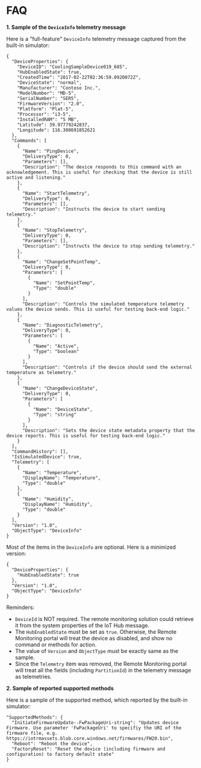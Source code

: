 # FAQ

__1. Sample of the `DeviceInfo` telemetry message__

Here is a "full-feature" `DeviceInfo` telemetry message captured from the built-in simulator:
```
{
  "DeviceProperties": {
    "DeviceID": "CoolingSampleDevice019_685",
    "HubEnabledState": true,
    "CreatedTime": "2017-02-22T02:36:59.0920072Z",
    "DeviceState": "normal",
    "Manufacturer": "Contoso Inc.",
    "ModelNumber": "MD-5",
    "SerialNumber": "SER5",
    "FirmwareVersion": "2.0",
    "Platform": "Plat-5",
    "Processor": "i3-5",
    "InstalledRAM": "5 MB",
    "Latitude": 39.97779242837,
    "Longitude": 116.308691852621
  },
  "Commands": [
    {
      "Name": "PingDevice",
      "DeliveryType": 0,
      "Parameters": [],
      "Description": "The device responds to this command with an acknowledgement. This is useful for checking that the device is still active and listening."
    },
    {
      "Name": "StartTelemetry",
      "DeliveryType": 0,
      "Parameters": [],
      "Description": "Instructs the device to start sending telemetry."
    },
    {
      "Name": "StopTelemetry",
      "DeliveryType": 0,
      "Parameters": [],
      "Description": "Instructs the device to stop sending telemetry."
    },
    {
      "Name": "ChangeSetPointTemp",
      "DeliveryType": 0,
      "Parameters": [
        {
          "Name": "SetPointTemp",
          "Type": "double"
        }
      ],
      "Description": "Controls the simulated temperature telemetry values the device sends. This is useful for testing back-end logic."
    },
    {
      "Name": "DiagnosticTelemetry",
      "DeliveryType": 0,
      "Parameters": [
        {
          "Name": "Active",
          "Type": "boolean"
        }
      ],
      "Description": "Controls if the device should send the external temperature as telemetry."
    },
    {
      "Name": "ChangeDeviceState",
      "DeliveryType": 0,
      "Parameters": [
        {
          "Name": "DeviceState",
          "Type": "string"
        }
      ],
      "Description": "Sets the device state metadata property that the device reports. This is useful for testing back-end logic."
    }
  ],
  "CommandHistory": [],
  "IsSimulatedDevice": true,
  "Telemetry": [
    {
      "Name": "Temperature",
      "DisplayName": "Temperature",
      "Type": "double"
    },
    {
      "Name": "Humidity",
      "DisplayName": "Humidity",
      "Type": "double"
    }
  ],
  "Version": "1.0",
  "ObjectType": "DeviceInfo"
}
```

Most of the items in the `DeviceInfo` are optional. Here is a minimized version:
```
{
  "DeviceProperties": {
    "HubEnabledState": true
  },
  "Version": "1.0",
  "ObjectType": "DeviceInfo"
}
```

Reminders:
* `DeviceId` is NOT required. The remote monitoring solution could retrieve it from the system properties of the IoT Hub message.
* The `HubEnabledState` must be set as `true`. Otherwise, the Remote Monitoring portal will treat the device as disabled, and show no command or methods for action.
* The value of `Version` and `ObjectType` must be exactly same as the sample.
* Since the `Telemetry` item was removed, the Remote Monitoring portal will treat all the fields (including `PartitionId`) in the telemetry message as telemetries.

__2. Sample of reported supported methods__

Here is a sample of the supported method, which reported by the built-in simulator:
```
"SupportedMethods": {
  "InitiateFirmwareUpdate--FwPackageUri-string": "Updates device Firmware. Use parameter 'FwPackageUri' to specifiy the URI of the firmware file, e.g. https://iotrmassets.blob.core.windows.net/firmwares/FW20.bin",
  "Reboot": "Reboot the device",
  "FactoryReset": "Reset the device (including firmware and configuration) to factory default state"
}
```
